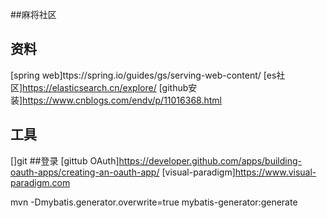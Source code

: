##麻将社区

## 资料
[spring web]ttps://spring.io/guides/gs/serving-web-content/
[es社区]https://elasticsearch.cn/explore/
[github安装]https://www.cnblogs.com/endv/p/11016368.html

## 工具
[]git
##登录
[gittub OAuth]https://developer.github.com/apps/building-oauth-apps/creating-an-oauth-app/
[visual-paradigm]https://www.visual-paradigm.com



mvn -Dmybatis.generator.overwrite=true mybatis-generator:generate